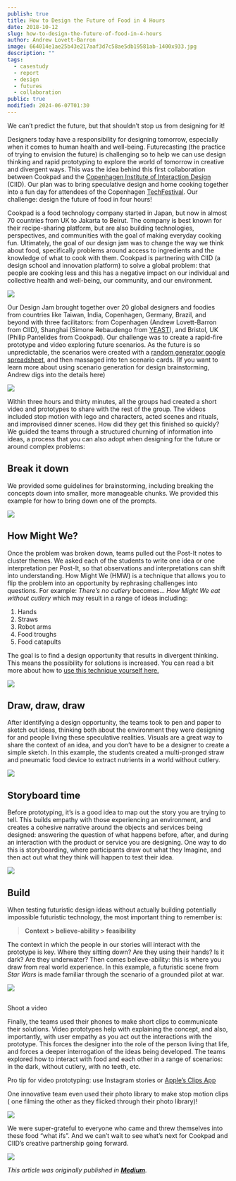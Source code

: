 ```yaml
---
publish: true
title: How to Design the Future of Food in 4 Hours
date: 2018-10-12
slug: how-to-design-the-future-of-food-in-4-hours
author: Andrew Lovett-Barron
image: 664014e1ae25b43e217aaf3d7c58ae5db19581ab-1400x933.jpg
description: ""
tags:
  - casestudy
  - report
  - design
  - futures
  - collaboration
public: true
modified: 2024-06-07T01:30
---
```


We can’t predict the future, but that shouldn’t stop us from designing for it!

Designers today have a responsibility for designing tomorrow, especially when it comes to human health and well-being. Futurecasting (the practice of trying to envision the future) is challenging so to help we can use design thinking and rapid prototyping to explore the world of tomorrow in creative and divergent ways. This was the idea behind this first collaboration between Cookpad and the [Copenhagen Institute of Interaction Design](http://ciid.dk/) (CIID). Our plan was to bring speculative design and home cooking together into a fun day for attendees of the Copenhagen [TechFestival](https://techfestival.co/). Our challenge: design the future of food in four hours!

Cookpad is a food technology company started in Japan, but now in almost 70 countries from UK to Jakarta to Beirut. The company is best known for their recipe-sharing platform, but are also building technologies, perspectives, and communities with the goal of making everyday cooking fun. Ultimately, the goal of our design jam was to change the way we think about food, specifically problems around access to ingredients and the knowledge of what to cook with them. Cookpad is partnering with CIID (a design school and innovation platform) to solve a global problem: that people are cooking less and this has a negative impact on our individual and collective health and well-being, our community, and our environment.

![](../_assets/f5fd342b8eb07bf57b43cda68224133e72fcc9ea-1000x751.jpg)

Our Design Jam brought together over 20 global designers and foodies from countries like Taiwan, India, Copenhagen, Germany, Brazil, and beyond with three facilitators: from Copenhagen (Andrew Lovett-Barron from CIID), Shanghai (Simone Rebaudengo from [YEAST](https://medium.com/yeastlab)), and Bristol, UK (Philip Pantelides from Cookpad). Our challenge was to create a rapid-fire prototype and video exploring future scenarios. As the future is so unpredictable, the scenarios were created with a [random generator google spreadsheet](https://docs.google.com/spreadsheets/d/1DZBf9pJohb3O3a8g54oUr-kuzEyLop6Lwnk4f7CBMmA/edit?usp=sharing), and then massaged into ten scenario cards. (If you want to learn more about using scenario generation for design brainstorming, Andrew digs into the details here)

![](../_assets/664014e1ae25b43e217aaf3d7c58ae5db19581ab-1400x933.jpg)

Within three hours and thirty minutes, all the groups had created a short video and prototypes to share with the rest of the group. The videos included stop motion with lego and characters, acted scenes and rituals, and improvised dinner scenes. How did they get this finished so quickly? We guided the teams through a structured churning of information into ideas, a process that you can also adopt when designing for the future or around complex problems:

## **Break it down**

We provided some guidelines for brainstorming, including breaking the concepts down into smaller, more manageable chunks. We provided this example for how to bring down one of the prompts.

![](../_assets/2a7297072e39412361992124d534ca0ca494896d-1400x731.png)

## How Might We?

Once the problem was broken down, teams pulled out the Post-It notes to cluster themes. We asked each of the students to write one idea or one interpretation per Post-It, so that observations and interpretations can shift into understanding. How Might We (HMW) is a technique that allows you to flip the problem into an opportunity by rephrasing challenges into questions. For example: _There’s no cutlery_ becomes… _How Might We eat without cutlery_ which may result in a range of ideas including:

1. Hands
2. Straws
3. Robot arms
4. Food troughs
5. Food catapults

The goal is to find a design opportunity that results in divergent thinking. This means the possibility for solutions is increased. You can read a bit more about how to [use this technique yourself here.](https://medium.com/@readywater/hmw-how-might-we-c04423a4437d)

![](../_assets/368911a6f6cff9a069b34b6a9ad1a0d45b841db7-1400x933.jpg)

## Draw, draw, draw

After identifying a design opportunity, the teams took to pen and paper to sketch out ideas, thinking both about the environment they were designing for and people living these speculative realities. Visuals are a great way to share the context of an idea, and you don’t have to be a designer to create a simple sketch. In this example, the students created a multi-pronged straw and pneumatic food device to extract nutrients in a world without cutlery.

![](../_assets/46838a001c7d75432c1d4c43bc704bb24ab6870b-1400x1050.png)

## Storyboard time

Before prototyping, it’s is a good idea to map out the story you are trying to tell. This builds empathy with those experiencing an environment, and creates a cohesive narrative around the objects and services being designed: answering the question of what happens before, after, and during an interaction with the product or service you are designing. One way to do this is storyboarding, where participants draw out what they Imagine, and then act out what they think will happen to test their idea.

![](../_assets/3b5cb03a5440aedabe5cff543db4f6313b8933f9-1000x1332.png)

## Build

When testing futuristic design ideas without actually building potentially impossible futuristic technology, the most important thing to remember is:

> **Context > believe-ability > feasibility**

The context in which the people in our stories will interact with the prototype is key. Where they sitting down? Are they using their hands? Is it dark? Are they underwater? Then comes believe-ability: this is where you draw from real world experience. In this example, a futuristic scene from _Star Wars_ is made familiar through the scenario of a grounded pilot at war.

![](../_assets/2f84221883c143e9e6603a020407bb50ed2f8f17-1400x705.png)

##

Shoot a video

Finally, the teams used their phones to make short clips to communicate their solutions. Video prototypes help with explaining the concept, and also, importantly, with user empathy as you act out the interactions with the prototype. This forces the designer into the role of the person living that life, and forces a deeper interrogation of the ideas being developed. The teams explored how to interact with food and each other in a range of scenarios: in the dark, without cutlery, with no teeth, etc.

Pro tip for video prototyping: use Instagram stories or [Apple’s Clips App](https://www.apple.com/clips/)

One innovative team even used their photo library to make stop motion clips ( one filming the other as they flicked through their photo library)!

![](../_assets/9ccb9d007f09919fb2c51598be52017abe8197ac-1400x1865.jpg)

We were super-grateful to everyone who came and threw themselves into these food “what ifs”. And we can’t wait to see what’s next for Cookpad and CIID’s creative partnership going forward.

![](../_assets/c7a2cf23ae0eba3b32aeede20d307f1a55ce8033-1400x933.jpg)

_This article was originally published in [**Medium**](https://medium.com/ciid-stories/how-to-design-the-future-of-food-in-4-hours-feb3de598cbb)._
